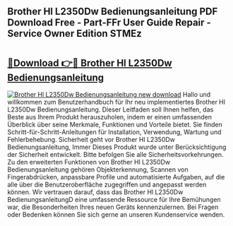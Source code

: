 ## Brother Hl L2350Dw Bedienungsanleitung PDF Download Free - Part-FFr User Guide Repair - Service Owner Edition STMEz

# <h2><a href="http://df5uh9.blite.top/?on=Brother+Hl+L2350Dw+Bedienungsanleitung">🔗Download 👉🔴 Brother Hl L2350Dw Bedienungsanleitung</a></h2>

[![Brother Hl L2350Dw Bedienungsanleitung new download](https://i.imgur.com/lujVjoI.png)](http://df5uh9.blite.top/?on=Brother+Hl+L2350Dw+Bedienungsanleitung)
Hallo und willkommen zum Benutzerhandbuch für Ihr neu implementiertes Brother Hl L2350Dw Bedienungsanleitung. Dieser Leitfaden soll Ihnen helfen, das Beste aus Ihrem Produkt herauszuholen, indem er einen umfassenden Überblick über seine Merkmale, Funktionen und Vorteile bietet. Sie finden Schritt-für-Schritt-Anleitungen für Installation, Verwendung, Wartung und Fehlerbehebung. Sicherheit geht vor Brother Hl L2350Dw Bedienungsanleitung, Immer Dieses Produkt wurde unter Berücksichtigung der Sicherheit entwickelt. Bitte befolgen Sie alle Sicherheitsvorkehrungen. Zu den erweiterten Funktionen von Brother Hl L2350Dw Bedienungsanleitung gehören Objekterkennung, Scannen von Fingerabdrücken, anpassbare Profile und automatisierte Aufgaben, auf die alle über die Benutzeroberfläche zugegriffen und angepasst werden können. Wir vertrauen darauf, dass das Brother Hl L2350Dw BedienungsanleitungD eine umfassende Ressource für Ihre Bemühungen war, die Besonderheiten Ihres neuen Geräts kennenzulernen. Bei Fragen oder Bedenken können Sie sich gerne an unseren Kundenservice wenden.
